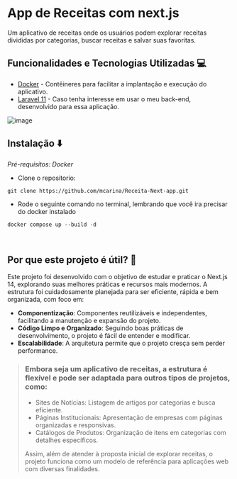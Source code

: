 #  App de Receitas com next.js

Um aplicativo de receitas onde os usuários podem explorar receitas divididas por categorias, buscar receitas e salvar suas favoritas.

## Funcionalidades e Tecnologias Utilizadas 💻
- [Docker](https://www.docker.com/) - Contêineres para facilitar a implantação e execução do aplicativo.
- [Laravel 11](https://github.com/mcarina/Receitas-Next-Backend-Laravel) - Caso tenha interesse em usar o meu back-end, desenvolvido para essa aplicação.

![image](https://github.com/user-attachments/assets/37371d22-ec47-4d56-8bcc-eb178edcde25)


## Instalação ⬇️
_Pré-requisitos: Docker_

- Clone o repositorio:

```
git clone https://github.com/mcarina/Receita-Next-app.git
```
- Rode o seguinte comando no terminal, lembrando que você ira precisar do docker instalado

```
docker compose up --build -d
```

<br>

## Por que este projeto é útil? 🚀

Este projeto foi desenvolvido com o objetivo de estudar e praticar o Next.js 14, explorando suas melhores práticas e recursos mais modernos. A estrutura foi cuidadosamente planejada para ser eficiente, rápida e bem organizada, com foco em:

- **Componentização**: Componentes reutilizáveis e independentes, facilitando a manutenção e expansão do projeto.
- **Código Limpo e Organizado**: Seguindo boas práticas de desenvolvimento, o projeto é fácil de entender e modificar.
- **Escalabilidade**: A arquitetura permite que o projeto cresça sem perder performance.

> ### Embora seja um aplicativo de receitas, a estrutura é flexível e pode ser adaptada para outros tipos de projetos, como:
>
> - Sites de Notícias: Listagem de artigos por categorias e busca eficiente.
> - Páginas Institucionais: Apresentação de empresas com páginas organizadas e responsivas.
> - Catálogos de Produtos: Organização de itens em categorias com detalhes específicos.
>
> Assim, além de atender à proposta inicial de explorar receitas, o projeto funciona como um modelo de referência para aplicações web com diversas finalidades.

<br>
